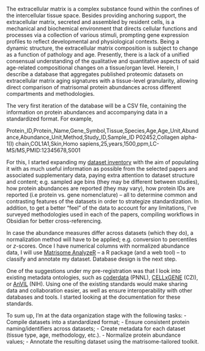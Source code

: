 The extracellular matrix is a complex substance found within the confines of the intercellular tissue space. Besides providing anchoring support, the extracellular matrix, secreted and assembled by resident cells, is a mechanical and biochemical environment that directs cellular functions and processes via a collection of various stimuli, prompting gene expression profiles to reflect developmental and physiological contexts. Being a dynamic structure, the extracellular matrix composition is subject to change as a function of pathology and age. Presently, there is a lack of a unified consensual understanding of the qualitative and quantitative aspects of said age-related compositional changes on a tissue/organ level. Herein, I describe a database that aggregates published proteomic datasets on extracellular matrix aging signatures with a tissue-level granularity, allowing direct comparison of matrisomal protein abundances across different compartments and methodologies.

The very first iteration of the database will be a CSV file, containing the information on protein abundances and accompanying data in a standardized format. For example,

Protein\_ID,Protein\_Name,Gene\_Symbol,Tissue,Species,Age,Age\_Unit,Abundance,Abundance\_Unit,Method,Study\_ID,Sample\_ID
P02452,Collagen alpha-1(I) chain,COL1A1,Skin,Homo sapiens,25,years,1500,ppm,LC-MS/MS,PMID:12345678,S001

For this, I started expanding my [dataset inventory](https://docs.google.com/spreadsheets/d/1JSV8jQSin9vTu8mYVX0j-lZEAF2fyrfpiU5-K8xS3t0/edit?usp=sharing) with the aim of populating it with as much useful information as possible from the selected papers and associated supplementary data, paying extra attention to dataset structure and content; e.g. sampled age bins (they may be different between studies), how protein abundances are reported (they may vary), how protein IDs are reported (i.e protein vs. gene nomenclature) – all to determine common and contrasting features of the datasets in order to strategize standardization. In addition, to get a better “feel” of the data to account for any limitations, I’ve surveyed methodologies used in each of the papers, compiling workflows in Obsidian for better cross-referencing.

In case the abundance measures differ across datasets (which they do), a normalization method will have to be applied; e.g. conversion to percentiles or *z*\-scores. Once I have numerical columns with normalized abundance data, I will use [Matrisome AnalyzeR](https://matrinet.shinyapps.io/MatrisomeAnalyzer/) – a R package (and a web tool) – to classify and annotate my dataset. Database design is the next step.

One of the suggestions under my pre-registration was that I look into existing metadata ontologies, such as [coderdata](https://github.com/PNNL-CompBio/coderdata) (PNNL), [CELLxGENE](https://cellxgene.cziscience.com/) (CZI), or [AnVIL](https://anvilproject.org/) (NIH). Using one of the existing standards would make sharing data and collaboration easier, as well as ensure interoperability with other databases and tools. I started looking at the documentation for these standards.

To sum up, I’m at the data organization stage with the following tasks:
\- Compile datasets into a standardized format;
\- Ensure consistent protein naming/identifiers across datasets;
\- Create metadata for each dataset (tissue type, age, methodology, etc.).
\- Normalize protein abundance values;
\- Annotate the resulting dataset using the matrisome-tailored toolkit.

